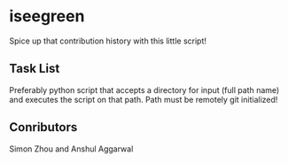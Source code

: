 # iseegreen
Spice up that contribution history with this little script!

## Task List

Preferably python script that accepts a directory for input (full path name)
and executes the script on that path. Path must be remotely git initialized!

## Conributors

Simon Zhou and Anshul Aggarwal
